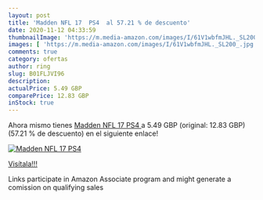 ```yaml
---
layout: post
title: 'Madden NFL 17  PS4  al 57.21 % de descuento'
date: 2020-11-12 04:33:59
thumbnailImage: 'https://m.media-amazon.com/images/I/61V1wbfmJHL._SL200_.jpg'
images: [ 'https://m.media-amazon.com/images/I/61V1wbfmJHL._SL200_.jpg' ]
comments: true
category: ofertas
author: ring
slug: B01FLJVI96
description:
actualPrice: 5.49 GBP
comparePrice: 12.83 GBP
inStock: true
---
```


Ahora mismo tienes [Madden NFL 17  PS4 ](https://www.amazon.co.uk/dp/B01FLJVI96/?tag=tolees0a-21) a 5.49 GBP (original: 12.83 GBP) (57.21 %  de descuento) en el siguiente enlace!

[![Madden NFL 17  PS4 ](https://m.media-amazon.com/images/I/61V1wbfmJHL._SL200_.jpg)](https://www.amazon.co.uk/dp/B01FLJVI96/?tag=tolees0a-21)

[Visítala!!!](https://www.amazon.co.uk/dp/B01FLJVI96/?tag=tolees0a-21)

Links participate in Amazon Associate program and might generate a comission on qualifying sales
